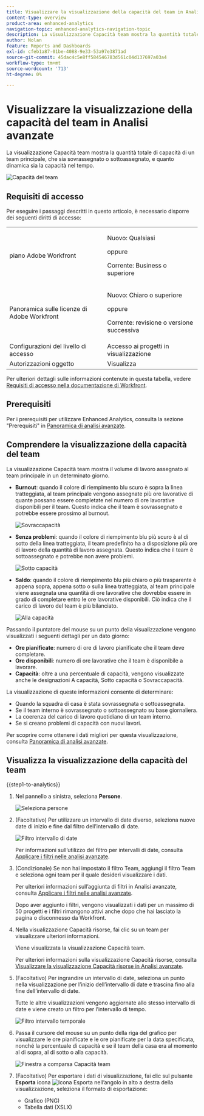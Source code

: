 ```yaml
---
title: Visualizzare la visualizzazione della capacità del team in Analisi avanzate
content-type: overview
product-area: enhanced-analytics
navigation-topic: enhanced-analytics-navigation-topic
description: La visualizzazione Capacità team mostra la quantità totale di capacità di un team principale, che sia sovrassegnato o sottoassegnato, e quanto dinamica sia la capacità nel tempo.
author: Nolan
feature: Reports and Dashboards
exl-id: cfeb1a87-01be-4088-9e33-53a97e3871ad
source-git-commit: 45dac4c5e8ff584546783d561c04d137697a03a4
workflow-type: tm+mt
source-wordcount: '713'
ht-degree: 0%

---
```


# Visualizzare la visualizzazione della capacità del team in Analisi avanzate

<!-- Audited: 01/2024 -->

La visualizzazione Capacità team mostra la quantità totale di capacità di un team principale, che sia sovrassegnato o sottoassegnato, e quanto dinamica sia la capacità nel tempo.

![Capacità del team](assets/team-capacity.png)

## Requisiti di accesso

Per eseguire i passaggi descritti in questo articolo, è necessario disporre dei seguenti diritti di accesso:

<table style="table-layout:auto"> 
 <col> 
 <col> 
 <tbody> 
  <tr> 
   <td role="rowheader">piano Adobe Workfront</td> 
   <td>
      <p>Nuovo: Qualsiasi</p>
      <p>oppure</p>
      <p>Corrente: Business o superiore</p></td>
  </tr> 
  <tr> 
   <td role="rowheader">Panoramica sulle licenze di Adobe Workfront</td>
   <td>
      <p>Nuovo: Chiaro o superiore</p>
      <p>oppure</p>
      <p>Corrente: revisione o versione successiva</p>
   </td>
  </tr> 
  <tr> 
   <td role="rowheader">Configurazioni del livello di accesso</td> 
   <td>Accesso ai progetti in visualizzazione</td> 
  </tr> 
  <tr> 
   <td role="rowheader">Autorizzazioni oggetto</td> 
   <td>Visualizza </td> 
  </tr> 
 </tbody> 
</table>

Per ulteriori dettagli sulle informazioni contenute in questa tabella, vedere [Requisiti di accesso nella documentazione di Workfront](/help/quicksilver/administration-and-setup/add-users/access-levels-and-object-permissions/access-level-requirements-in-documentation.md).

## Prerequisiti

Per i prerequisiti per utilizzare Enhanced Analytics, consulta la sezione &quot;Prerequisiti&quot; in [Panoramica di analisi avanzate](../enhanced-analytics/enhanced-analytics-overview.md).

## Comprendere la visualizzazione della capacità del team

La visualizzazione Capacità team mostra il volume di lavoro assegnato al team principale in un determinato giorno.

* **Burnout**: quando il colore di riempimento blu scuro è sopra la linea tratteggiata, al team principale vengono assegnate più ore lavorative di quante possano essere completate nel numero di ore lavorative disponibili per il team. Questo indica che il team è sovrassegnato e potrebbe essere prossimo al burnout.

  ![Sovraccapacità](assets/team-capacity-over-capacity.png)

* **Senza problemi**: quando il colore di riempimento blu più scuro è al di sotto della linea tratteggiata, il team predefinito ha a disposizione più ore di lavoro della quantità di lavoro assegnata. Questo indica che il team è sottoassegnato e potrebbe non avere problemi.

  ![Sotto capacità](assets/team-capacity-under-capacity.png)

* **Saldo**: quando il colore di riempimento blu più chiaro o più trasparente è appena sopra, appena sotto o sulla linea tratteggiata, al team principale viene assegnata una quantità di ore lavorative che dovrebbe essere in grado di completare entro le ore lavorative disponibili. Ciò indica che il carico di lavoro del team è più bilanciato.

  ![Alla capacità](assets/team-capacity-at-capacity.png)

Passando il puntatore del mouse su un punto della visualizzazione vengono visualizzati i seguenti dettagli per un dato giorno:

* **Ore pianificate**: numero di ore di lavoro pianificate che il team deve completare.
* **Ore disponibili**: numero di ore lavorative che il team è disponibile a lavorare.
* **Capacità**: oltre a una percentuale di capacità, vengono visualizzate anche le designazioni A capacità, Sotto capacità o Sovraccapacità.

La visualizzazione di queste informazioni consente di determinare:

* Quando la squadra di casa è stata sovrassegnata o sottoassegnata.
* Se il team interno è sovrassegnato o sottoassegnato su base giornaliera.
* La coerenza del carico di lavoro quotidiano di un team interno.
* Se si creano problemi di capacità con nuovi lavori.

Per scoprire come ottenere i dati migliori per questa visualizzazione, consulta [Panoramica di analisi avanzate](../enhanced-analytics/enhanced-analytics-overview.md).

## Visualizza la visualizzazione della capacità del team

{{step1-to-analytics}}

1. Nel pannello a sinistra, seleziona **Persone**.

   ![Seleziona persone](assets/people-area-cropped-qs-350x276.png)

1. (Facoltativo) Per utilizzare un intervallo di date diverso, seleziona nuove date di inizio e fine dal filtro dell’intervallo di date.

   ![Filtro intervallo di date](assets/filters-select-date-range-350x344.png)

   Per informazioni sull’utilizzo del filtro per intervalli di date, consulta [Applicare i filtri nelle analisi avanzate](../enhanced-analytics/use-enhanced-analytics-filters.md).

1. (Condizionale) Se non hai impostato il filtro Team, aggiungi il filtro Team e seleziona ogni team per il quale desideri visualizzare i dati.

   Per ulteriori informazioni sull’aggiunta di filtri in Analisi avanzate, consulta [Applicare i filtri nelle analisi avanzate](../enhanced-analytics/use-enhanced-analytics-filters.md).

   Dopo aver aggiunto i filtri, vengono visualizzati i dati per un massimo di 50 progetti e i filtri rimangono attivi anche dopo che hai lasciato la pagina o disconnesso da Workfront.

1. Nella visualizzazione Capacità risorse, fai clic su un team per visualizzare ulteriori informazioni.

   Viene visualizzata la visualizzazione Capacità team.

   Per ulteriori informazioni sulla visualizzazione Capacità risorse, consulta [Visualizzare la visualizzazione Capacità risorse in Analisi avanzate](../enhanced-analytics/resource-capacity-overview.md).

1. (Facoltativo) Per ingrandire un intervallo di date, seleziona un punto nella visualizzazione per l’inizio dell’intervallo di date e trascina fino alla fine dell’intervallo di date.

   Tutte le altre visualizzazioni vengono aggiornate allo stesso intervallo di date e viene creato un filtro per l’intervallo di tempo.

   ![Filtro intervallo temporale](assets/timeframe-filter-350x220.png)

1. Passa il cursore del mouse su un punto della riga del grafico per visualizzare le ore pianificate e le ore pianificate per la data specificata, nonché la percentuale di capacità e se il team della casa era al momento al di sopra, al di sotto o alla capacità.

   ![Finestra a comparsa Capacità team](assets/team-capacity-capacity-pop-up-350x351.png)

1. (Facoltativo) Per esportare i dati di visualizzazione, fai clic sul pulsante **Esporta** icona ![Icona Esporta](assets/export.png) nell’angolo in alto a destra della visualizzazione, seleziona il formato di esportazione:

   * Grafico (PNG)
   * Tabella dati (XSLX)

